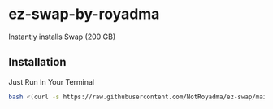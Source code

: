 
# ez-swap-by-royadma

Instantly installs Swap (200 GB)


## Installation

Just Run In Your Terminal

```bash
bash <(curl -s https://raw.githubusercontent.com/NotRoyadma/ez-swap/main/swp.sh)
```
    
